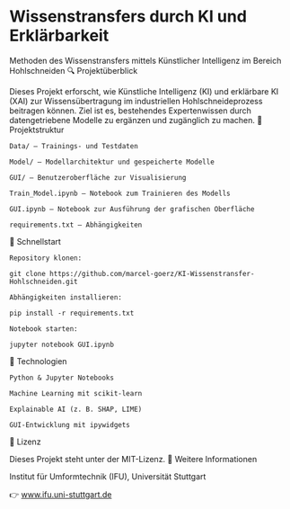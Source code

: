 # Wissenstransfers durch KI und Erklärbarkeit

Methoden des Wissenstransfers mittels Künstlicher Intelligenz im Bereich Hohlschneiden​
🔍 Projektüberblick

Dieses Projekt erforscht, wie Künstliche Intelligenz (KI) und erklärbare KI (XAI) zur Wissensübertragung im industriellen Hohlschneideprozess beitragen können. Ziel ist es, bestehendes Expertenwissen durch datengetriebene Modelle zu ergänzen und zugänglich zu machen.​
📁 Projektstruktur

    Data/ – Trainings- und Testdaten

    Model/ – Modellarchitektur und gespeicherte Modelle

    GUI/ – Benutzeroberfläche zur Visualisierung

    Train_Model.ipynb – Notebook zum Trainieren des Modells

    GUI.ipynb – Notebook zur Ausführung der grafischen Oberfläche

    requirements.txt – Abhängigkeiten​

🚀 Schnellstart

    Repository klonen:​

    git clone https://github.com/marcel-goerz/KI-Wissenstransfer-Hohlschneiden.git

    Abhängigkeiten installieren:​

    pip install -r requirements.txt

    Notebook starten:​

    jupyter notebook GUI.ipynb

🧠 Technologien

    Python & Jupyter Notebooks

    Machine Learning mit scikit-learn

    Explainable AI (z. B. SHAP, LIME)

    GUI-Entwicklung mit ipywidgets​

📄 Lizenz

Dieses Projekt steht unter der MIT-Lizenz.​
🔗 Weitere Informationen

Institut für Umformtechnik (IFU), Universität Stuttgart​

👉 www.ifu.uni-stuttgart.de

